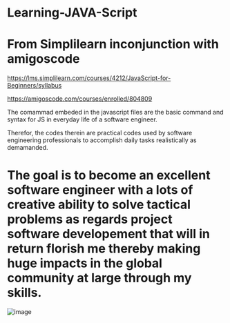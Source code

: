 # Learning-JAVA-Script
# From Simplilearn inconjunction with amigoscode
 
https://lms.simplilearn.com/courses/4212/JavaScript-for-Beginners/syllabus

https://amigoscode.com/courses/enrolled/804809

The comammad embeded in the javascript files are the basic command and syntax for JS in everyday life of a software engineer.

Therefor, the codes therein are practical codes used by software engineering professionals to accomplish daily tasks realistically as demamanded.

# The goal is to become an excellent software engineer with a lots of creative ability to solve tactical problems as regards project software developement that will in return florish me thereby making huge impacts in the global community at large through my skills. 

![image](https://user-images.githubusercontent.com/107305274/209966311-849a1acd-e9c3-4373-aa83-334e3580dbe5.png)

